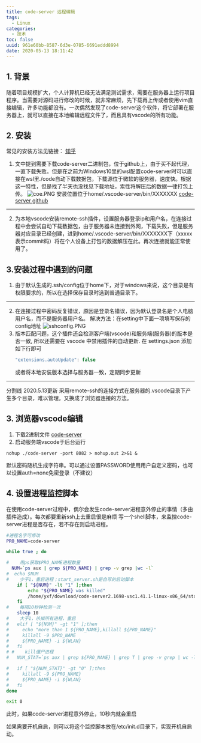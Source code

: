 ```yaml
---
title: code-server 远程编辑
tags:
  - Linux
categories:
  - 技术
toc: false
uuid: 961e60bb-8587-6d3e-0785-6691eddd8994
date: 2020-05-13 18:11:42
---
```


## 1. 背景
随着项目规模扩大，个人计算机已经无法满足测试需求，需要在服务器上运行项目程序。当需要对源码进行修改的时候，就非常麻烦，先下载再上传或者使用vim直接编辑，许多功能都没有。一次偶然发现了code-server这个软件，将它部署在服务器上，就可以直接在本地编辑远程文件了，而且具有vscode的所有功能。
## 2. 安装
常见的安装方法见链接：
[知乎](https://zhuanlan.zhihu.com/p/62570740?utm_source=ZHShareTargetIDMore&utm_medium=social&utm_oi=41299306610688)

1. 文中提到需要下载code-server二进制包，位于github上，由于买不起代理，一直下载失败。但是在之前为Windows10里的wsl配置code-server时可以直接在wsl里./code自动下载数据包，下载源位于微软的服务器，速度快。根据这一特性，但是找了半天也没找见下载地址，索性将解压后的数据一律打包上传。
![coe.PNG](/images/2020/03/08/7aff3ba0-611b-11ea-a0f6-2761b1af4254.PNG)
安装位置位于home/.vscode-server/bin/XXXXXXX
[code-server github](https://github.com/cdr/code-server/releases)
---
2. 为本地vscode安装remote-ssh插件，设置服务器登录ip和用户名，在连接过程中会尝试自动下载数据包，由于服务器未连接到外网，下载失败，但是服务器对应目录已经创建，进到home/.vscode-server/bin/XXXXXXX下（xxxxx表示commit码）将在个人设备上打包的数据解压在此。再次连接就能正常使用了。

## 3.安装过程中遇到的问题
1. 由于默认生成的.ssh/config位于home下，对于windows来说，这个目录是有权限要求的，所以在选择保存目录时选到普通目录下。
---
2. 在连接过程中密码反复错误，原因是登录名错误，因为默认登录名是个人电脑用户名，而不是服务器用户名。
解决方法：在setting中下面一项填写保存的config地址
![sshconfig.PNG](/images/2020/03/08/f8b050d0-611a-11ea-a0f6-2761b1af4254.PNG)
3. 版本匹配问题，这个插件还会检测客户端(vscode)和服务端(服务器)的版本是否一致, 所以还需要在 vscode 中禁用插件的自动更新.
在 settings.json 添加如下行即可
   ```c
   "extensions.autoUpdate": false
   ```
   或者将本地安装版本选择与服务器一致，定期同步更新

---
分割线
2020.5.13更新
采用remote-ssh的连接方式在服务器的.vscode目录下产生多个目录，难以管理。又换成了浏览器连接的方法。
## 3. 浏览器vscode编辑
1. 下载2进制文件 [code-server](https://github.com/cdr/code-server/releases)
2. 启动服务端vscode于后台运行
```
nohup ./code-server -port 8082 > nohup.out 2>&1 &
```
默认密码随机生成字符串。可以通过设置PASSWORD使用用户自定义密码，也可以设置auth=none免密登录（不建议）

## 4. 设置进程监控脚本
在使用code-server过程中，偶尔会发生code-server进程意外停止的事情（多由插件造成）。每次都要重新ssh上去重启很是麻烦
写一个shell脚本，来监控code-server进程是否存在，若不存在则启动进程。
```sh
#进程名字可修改
PRO_NAME=code-server

while true ; do

#    用ps获取$PRO_NAME进程数量
  NUM=`ps aux | grep ${PRO_NAME} | grep -v grep |wc -l`
#  echo $NUM
#    少于1，重启进程；start_server.sh是自写的启动脚本
    if [ "${NUM}" -lt "1" ];then
        echo "${PRO_NAME} was killed"
        /home/yxf/download/code-server2.1698-vsc1.41.1-linux-x86_64/start_server.sh
    fi
#    每隔10秒钟检测一次
    sleep 10
#    大于1，杀掉所有进程，重启
#   elif [ "${NUM}" -gt "1" ];then
#     echo "more than 1 ${PRO_NAME},killall ${PRO_NAME}"
#     killall -9 $PRO_NAME
#     ${PRO_NAME} -i ${WLAN}
#   fi
# #    kill僵尸进程
#   NUM_STAT=`ps aux | grep ${PRO_NAME} | grep T | grep -v grep | wc -l`

#   if [ "${NUM_STAT}" -gt "0" ];then
#     killall -9 ${PRO_NAME}
#     ${PRO_NAME} -i ${WLAN}
#   fi
done

exit 0
```
此时，如果code-server进程意外停止，10秒内就会重启

如果需要开机自启，则可以将这个监控脚本放在/etc/init.d目录下，实现开机自启动。